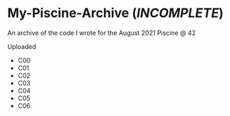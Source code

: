 # My-Piscine-Archive (*INCOMPLETE*)
An archive of the code I wrote for the August 2021 Piscine @ 42

Uploaded 
* C00
* C01
* C02
* C03
* C04
* C05
* C06
